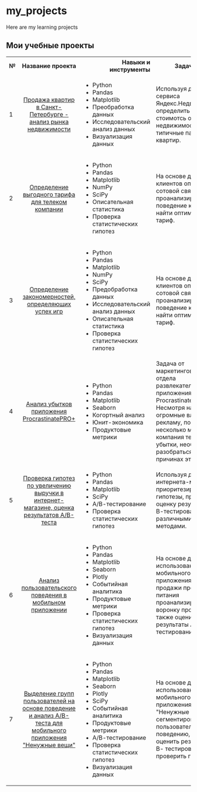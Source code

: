 # my_projects
Here are my learning projects
## Мои учебные проекты

<table>
  <tbody>
    <tr>
      <th>№</th>
      <th align="center">Название проекта</th>
      <th align="right">Навыки и инструменты</th>
      <th align="right">Задачи проекта</th>
    </tr>
    <tr>
      <td>1</td>
      <td align="center"><a href="https://github.com/karabanovaa/my_projects/tree/main/real_estate_SPb">Продажа квартир в Санкт-Петербурге - анализ рынка недвижимости</a></td>
      <td><ul>
          <li>Python</li>
          <li>Pandas</li>
          <li>Matplotlib</li>
          <li>Преобработка данных</li>
          <li>Исследовательский анализ данных</li>
          <li>Визуализация данных</li>
         </ul></td>
      <td>Используя данные сервиса Яндекс.Недвижимость определить рыночную стоимотсь объектов недвижимости и типичные параметры квартир.</td>
    </tr>
    <tr>
      <td>2</td>
      <td align="center"><a href="https://github.com/karabanovaa/my_projects/tree/main/telecom_rates">Определение выгодного тарифа для телеком компании</a></td>
      <td><ul>
          <li>Python</li>
          <li>Pandas</li>
          <li>Matplotlib</li>
          <li>NumPy</li>
          <li>SciPy</li>
          <li>Описательная статистика</li>
          <li>Проверка статистических гипотез</li>
         </ul></td>
      <td>На основе данных клиентов оператора сотовой связи проанализировать поведение клиентов и найти оптимальный тариф.</td>
    </tr>
    <tr>
      <td>3</td>
      <td align="center"><a href="https://github.com/karabanovaa/my_projects/tree/main/games_project">Определение закономерностей, определяющих успех игр</a></td>
      <td><ul>
          <li>Python</li>
          <li>Pandas</li>
          <li>Matplotlib</li>
          <li>NumPy</li>
          <li>SciPy</li>
          <li>Предобработка данных</li>
          <li>Исследовательский анализ данных</li>
          <li>Описательная статистика</li>
          <li>Проверка статистических гипотез</li>
         </ul></td>
      <td>На основе данных клиентов оператора сотовой связи проанализировать поведение клиентов и найти оптимальный тариф.</td>
    </tr>
    <tr>
      <td>4</td>
      <td align="center"><a href="https://github.com/karabanovaa/my_projects/tree/main/business_indicators">Анализ убытков приложения ProcrastinatePRO+</a></td>
      <td><ul>
          <li>Python</li>
          <li>Pandas</li>
          <li>Matplotlib</li>
          <li>Seaborn</li>
          <li>Когортный анализ</li>
          <li>Юнит-экономика</li>
          <li>Продуктовые метрики</li>
         </ul></td>
      <td>Задача от маркетингового отдела развлекательного приложения ProcrastinatePRO+. Несмотря на огромные вложения в рекламу, последние несколько месяцев компания           терпит убытки, необходимо разобраться в причинах этого.</td>
    </tr>
    <tr>
      <td>5</td>
      <td align="center"><a href="https://github.com/karabanovaa/my_projects/tree/main/ab_test">Проверка гипотез по увеличению выручки в интернет-магазине, оценка результатов А/В-теста</a></td>
      <td><ul>
          <li>Python</li>
          <li>Pandas</li>
          <li>Matplotlib</li>
          <li>SciPy</li>
          <li>А/В-тестирование</li>
          <li>Проверка статистических гипотез</li>
         </ul></td>
      <td>Используя данные интернета-магазина приоритезировать гипотезы, произвести оценку результатов А/В-тестирования различными методами.</td>
    </tr>
    <tr>
      <td>6</td>
      <td align="center"><a href="https://github.com/karabanovaa/my_projects/tree/main/users_behavior">Анализ пользовательского поведения в мобильном приложении</a></td>
      <td><ul>
          <li>Python</li>
          <li>Pandas</li>
          <li>Matplotlib</li>
          <li>Seaborn</li>
          <li>Plotly</li>
          <li>Событийная аналитика</li>
          <li>Продуктовые метрики</li>
          <li>Проверка статистических гипотез</li>
          <li>Визуализация данных</li>
         </ul></td>
      <td>На основе данных использования мобильного приложения для продажи продуктов питания проанализировать воронку продаж, а также оценить результаты А/А/В-    тестирования.</td>
    </tr>
   <tr>
      <td>7</td>
      <td align="center"><a href="https://github.com/karabanovaa/my_projects/tree/main/final_project">Выделение групп пользователей на основе поведение и анализ А/В-теста для мобильного приложения "Ненужные вещи"</a></td>
      <td><ul>
          <li>Python</li>
          <li>Pandas</li>
          <li>Matplotlib</li>
          <li>Seaborn</li>
          <li>Plotly</li>
          <li>SciPy</li>
          <li>Событийная аналитика</li>
          <li>Продуктовые метрики</li>
          <li>А/В-тестирование</li>
          <li>Проверка статистических гипотез</li>
          <li>Визуализация данных</li>
         </ul></td>
      <td>На основе данных использования мобильного приложения "Ненужные вещи" сегментировать пользователей по поведению, а также оценить результаты А/В-    тестирования и проверить гипотезы.</td>
    </tr>
   
  </tbody>
</table>
